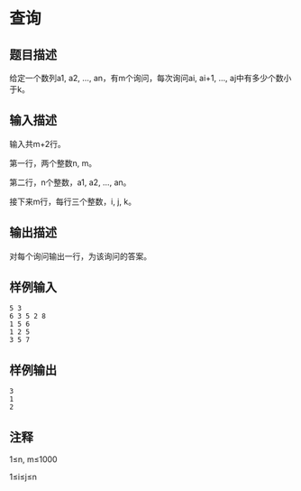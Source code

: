 # 查询

## 题目描述

给定一个数列a1, a2, …, an，有m个询问，每次询问ai, ai+1, …, aj中有多少个数小于k。

## 输入描述

输入共m+2行。

第一行，两个整数n, m。

第二行，n个整数，a1, a2, …, an。

接下来m行，每行三个整数，i, j, k。

## 输出描述

对每个询问输出一行，为该询问的答案。

## 样例输入

	5 3
	6 3 5 2 8
	1 5 6
	1 2 5
	3 5 7

## 样例输出
	
	3
	1
	2

## 注释
1≤n, m≤1000

1≤i≤j≤n